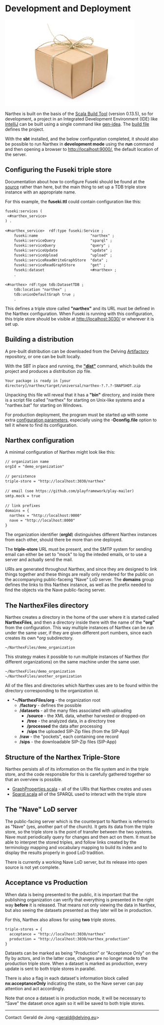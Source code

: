 # Development and Deployment

![Package](images/development-deployment.jpg)

Narthex is built on the basis of the [Scala Build Tool](http://www.scala-sbt.org/) (version 0.13.5), so for development, a project in an Integrated Development Environment (IDE) like [IntelliJ]() can be built using a single command like [gen-idea](https://github.com/mpeltonen/sbt-idea). The [build file](https://github.com/delving/narthex/blob/master/build.sbt) defines the project.

With the **sbt** installed, and the below configuration completed, it should also be possible to run Narthex in **development mode** using the **run** command and then opening a browser to [http://localhost:9000/](http://localhost:9000/), the default location of the server.

## Configuring the Fuseki triple store

Documentation about how to configure Fuseki should be found at the [source](http://jena.apache.org/documentation/serving_data/#getting-started-with-fuseki) rather than here, but the main thing to set up a TDB triple store instance with an appropriate name.

For this example, the **fuseki.ttl** could contain configuration like this:

	fuseki:services (
     <#narthex_service>
	) .
	
	<#narthex_service>  rdf:type fuseki:Service ;
	    fuseki:name                        "narthex" ;
	    fuseki:serviceQuery                "sparql" ;
	    fuseki:serviceQuery                "query" ;
	    fuseki:serviceUpdate               "update" ;
	    fuseki:serviceUpload               "upload" ;
	    fuseki:serviceReadWriteGraphStore  "data" ;
	    fuseki:serviceReadGraphStore       "get" ;
	    fuseki:dataset                     <#narthex> ;
	    .
	
	<#narthex> rdf:type tdb:DatasetTDB ;
	    tdb:location "narthex" ;
	    tdb:unionDefaultGraph true ;
	    .

This defines a triple store called **"narthex"** and its URL must be defined in the Narthex configuration.  When Fuseki is running with this configuration, this triple store should be visible at [http://localhost:3030/](http://localhost:3030/) or wherever it is set up.

## Building a distribution

A pre-built distribution can be downloaded from the Delving [Artifactory](http://artifactory.delving.org/artifactory/delving/narthex/) repository, or one can be built locally.

With the SBT in place and running, the **["dist"](https://www.playframework.com/documentation/2.3.x/ProductionDist)** command, which builds the project and produces a distribution zip file.

	Your package is ready in [your directory]/narthex/target/universal/narthex-?.?.?-SNAPSHOT.zip

Unpacking this file will reveal that it has a **"bin"** directory, and inside there is a script file called "narthex" for starting on Unix-like systems and a "narthex.bat" for starting on Windows.

For production deployment, the program must be started up with some extra [configuration parameters](https://www.playframework.com/documentation/2.3.x/ProductionConfiguration), especially using the **-Dconfig.file** option to tell it where to find its configuration.

## Narthex configuration

A minimal configuration of Narthex might look like this:

	// organization name
	orgId = "demo_organization"
	
	// persistence
	triple-store = "http://localhost:3030/narthex"
	
	// email (see https://github.com/playframework/play-mailer)
	smtp.mock = true

	// link prefixes
	domains = {
	  narthex = "http://localhost:9000"
	  nave = "http://localhost:8000"
	}
	
The organization identifier (**orgId**) distinguishes different Narthex instances from each other, should there be more than one deployed.

The **triple-store** URL must be present, and the SMTP system for sending email can either be set to "mock" to log the inteded emails, or to use a server and actually send the mail.

URIs are generated throughout Narthex, and since they are designed to link things together and these things are really only rendered for the public on the accompanying public-faceing "Nave" LoD server.  The **domains** group defines the links to this Narthex instance, as well as the prefix needed to find the objects via the Nave public-facing server.

## The NarthexFiles directory

Narthex creates a directory in the home of the user where it is started called **NarthexFiles**, and then a directory inside there with the name of the **"org"** from the configuration.  This way multiple instances of Narthex can be run under the same user, if they are given different port numbers, since each creates its own **org* subdirectory.

	~/NarthexFiles/demo_organization

This strategy makes it possible to run multiple instances of Narthex (for different organizations) on the same machine under the same user.

	~/NarthexFiles/demo_organization
	~/NarthexFiles/another_organization

All of the files and directories which Narthex uses are to be found within the directory corresponding to the organization id.

* ***~/NarthexFiles/org** - the organization root
	* **/factory** - defines the possible 
	* **/datasets** - all the many files associated with uploading
		* **/source** - the XML data, whether harvested or dropped-on
		* **/tree** - the analyzed data, in a directory tree
		* **/processed** the data after processing
		* **/sips** the uploaded SIP-Zip files (from the SIP-App)
	* **/raw** - the "pockets", each containing one record
	* **/sips** - the downloadable SIP-Zip files (SIP-App)


## Structure of the Narthex Triple-Store

Narthex persists all of its information on the file system and in the triple store, and the code responsible for this is carefully gathered together so that an overview is possible.

* [GraphProperties.scala](https://github.com/delving/narthex/blob/master/app/triplestore/GraphProperties.scala) - all of the URIs that Narthex creates and uses
* [Sparql.scala](https://github.com/delving/narthex/blob/master/app/triplestore/Sparql.scala) all of the SPARQL used to interact with the triple store

## The "Nave" LoD server

The public-facing server which is the counterpart to Narthex is referred to as "Nave" (yes, another part of the church).  It gets its data from the triple store, so the triple store is the point of transfer between the two systems.  Nave must periodically query for changes and then act on them.  It must be able to interpret the stored triples, and follow links created by the terminology mapping and vocabulary mapping to build its index and to display the results properly in good LoD tradition.

There is currently a working Nave LoD server, but its release into open source is not yet complete.

## Acceptance vs Production

When data is being presented to the public, it is important that the publishing organization can verify that everything is presented in the right way **before** it is released.  That means not only viewing the data in Narthex, but also seeing the datasets presented as they later will be in production.

For this, Narthex also allows for using **two** triple stores.

	triple-stores = {
	  acceptance = "http://localhost:3030/narthex"
	  production = "http://localhost:3030/narthex_production"
	}

Datasets can be marked as being "Production" or "Acceptance Only" on the fly by actors, and in the latter case, changes are no longer made to the production triple store.  When a dataset is marked as production, every update is sent to both triple stores in parallel.

There is also a flag in each dataset's information block called **nx:acceptanceOnly** indicating the state, so the Nave server can pay attention and act accordingly.

Note that once a dataset is in production mode, it will be necessary to "Save" the dataset once again so it will be saved to both triple stores.

---

Contact: Gerald de Jong &lt;gerald@delving.eu&gt;